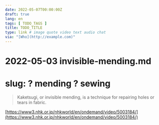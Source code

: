 ```yaml
---
date: 2022-05-07T00:00:00Z
draft: true
lang: en
tags: [ TODO_TAGS ]
title: TODO_TITLE
type: link # image quote video text audio chat
via: "[Who](http://example.com)"
---
```



# 2022-05-03 invisible-mending.md
# slug: ? mending ? sewing


> Kaketsugi, or invisible mending, is a technique for repairing holes or tears in fabric.

[https://www3.nhk.or.jp/nhkworld/en/ondemand/video/5003184/](https://www3.nhk.or.jp/nhkworld/en/ondemand/video/5003184/)


